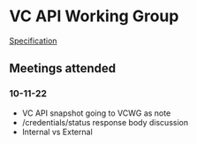 # VC API Working Group
[Specification](https://w3c-ccg.github.io/vc-api/)

## Meetings attended

### 10-11-22

* VC API snapshot going to VCWG as note
* /credentials/status response body discussion
* Internal vs External
